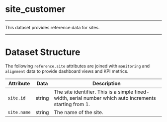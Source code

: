 # site_customer
---

This dataset provides reference data for sites.

---

# Dataset Structure 

The following `reference.site` attributes are joined with `monitoring` and `alignment` data to provide dashboard views and KPI metrics. 

Attribute       | Data      | Description
---             | ---       | ---
`site.id`       | string    | The site identifier. This is a simple fixed-width, serial number which auto increments starting from 1.
`site.name`     | string    | The name of the site. 


```

